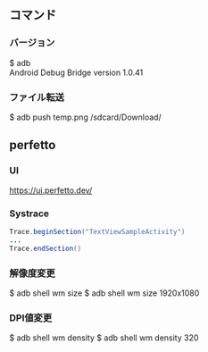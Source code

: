 ## コマンド
### バージョン
$ adb  
Android Debug Bridge version 1.0.41

### ファイル転送
$ adb push temp.png /sdcard/Download/

## perfetto
### UI
https://ui.perfetto.dev/

### Systrace
```java
Trace.beginSection("TextViewSampleActivity")
...
Trace.endSection()
```

### 解像度変更
$ adb shell wm size
$ adb shell wm size 1920x1080

### DPI値変更
$ adb shell wm density
$ adb shell wm density 320

